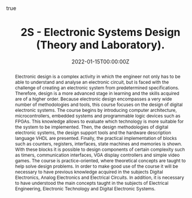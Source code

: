 ---
title: "2S - Electronic Systems Design (Theory and Laboratory)."
event: Academic Theme Conference
event_url: 

location: Escuela Superior de Ciencias Experimentales y Tecnología - ESCET URJC
address:
  street: Calle Tulipán, 0
  city: Móstoles
  region: Madrid
  postcode: '28933'
  country: Spain

summary: Bachelors Degree in Chemical Engineering.
abstract: "Electronic design is a complex activity in which the engineer not only has to be able to understand and analyse an electronic circuit, but is faced with the challenge of creating an electronic system from predetermined specifications. Therefore, design is a more advanced stage in learning and the skills acquired are of a higher order. Because electronic design encompasses a very wide number of methodologies and tools, this course focuses on the design of digital electronic systems. The course begins by introducing computer architecture, microcontrollers, embedded systems and programmable logic devices such as FPGAs. This knowledge allows to evaluate which technology is more suitable for the system to be implemented. Then, the design methodologies of digital electronic systems, the design support tools and the hardware description language VHDL are presented. Finally, the practical implementation of blocks such as counters, registers, interfaces, state machines and memories is shown. With these blocks it is possible to design components of certain complexity such as timers, communication interfaces, VGA display controllers and simple video games. The course is practice-oriented, where theoretical concepts are taught to help solve design problems.  In order to make good use of the course it will be necessary to have previous knowledge acquired in the subjects Digital Electronics, Analog Electronics and Electrical Circuits. In addition, it is necessary to have understood the main concepts taught in the subjects of Electrical Engineering, Electronic Technology and Digital Electronic Systems."

# Talk start and end times.
#   End time can optionally be hidden by prefixing the line with `#`.
date: "2022-01-15T00:00:00Z"
date_end: "2022-07-18T00:00:00Z"
all_day: true

# Schedule page publish date (NOT talk date).
publishDate: "2021-01-01T00:00:00Z"

authors: [Rubén Nieto]
tags: [Microcontroller and microprocessors]

# Is this a featured talk? (true/false)
featured: false

image:
  caption: 'Image credit: [**Unsplash**](https://unsplash.com/photos/bzdhc5b3Bxs)'
  focal_point: Right

links:
- icon: twitter
  icon_pack: fab
  name: Follow
  url: https://twitter.com/rubennc91
url_code: ""
url_pdf: ""
url_slides: ""
url_video: ""

# Markdown Slides (optional).
#   Associate this talk with Markdown slides.
#   Simply enter your slide deck's filename without extension.
#   E.g. `slides = "example-slides"` references `content/slides/example-slides.md`.
#   Otherwise, set `slides = ""`.
slides: example

# Projects (optional).
#   Associate this post with one or more of your projects.
#   Simply enter your project's folder or file name without extension.
#   E.g. `projects = ["internal-project"]` references `content/project/deep-learning/index.md`.
#   Otherwise, set `projects = []`.
#projects:
#- internal-project

# Enable math on this page?
math: true
---